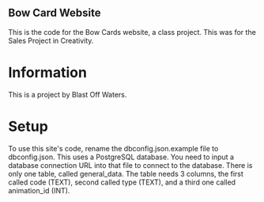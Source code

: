 ## Bow Card Website
This is the code for the Bow Cards website, a class project.
This was for the Sales Project in Creativity.

# Information
This is a project by Blast Off Waters.

# Setup
To use this site's code, rename the dbconfig.json.example file to dbconfig.json. This uses a PostgreSQL database. You need to input a database connection URL into that file to connect to the database.
There is only one table, called general_data.
The table needs 3 columns, the first called code (TEXT), second called type (TEXT), and a third one called animation_id (INT).
